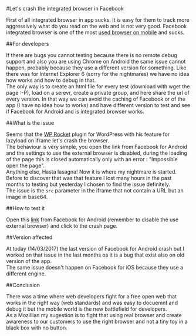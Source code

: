 #Let's crash the integrated browser in Facebook

First of all integrated browser in app sucks.
It is easy for them to track more aggressively what do you read on the web and is not very good.
Facebook integrated browser is one of the most [used browser on mobile](https://twitter.com/auchenberg/status/834894652775923712?s=09) and sucks.

##For developers

If there are bugs you cannot testing because there is no remote debug support and also you are using Chrome on Android the same issue cannot happen, probably because they use a different version for something. Like there was for Internet Explorer 6 (sorry for the nightmares) we have no idea how works and how to debug in that.   
The only way is to create an html file for every test (download with wget the page :-P), load on a serevr, create a private group, and here share the url of every version. In that way we can avoid the caching of Facebook or of the app (I have no idea how to works) and have different version to test and see if Facebook for Android and is integrated browser works.

##What is the issue

Seems that the [WP Rocket](https://wp-rocket.me/) plugin for WordPress with his feature for lazyload on iframe let's crash the browser.  
The behaviour is very simple, you open the link from Facebook for Android and the settings to use the external browser is disabled, during the loading of the page this is closed automatically only with an error : "Impossible open the page".  
Anything else, Hasta lasagna! Now it is where my nightmare is started.  
Before to discover that was that feature I lost many hours in the past months to testing but yesterday I chosen to find the issue definitely.  
The issue is the `src` parameter in the iframe that not contain a URL but an image in base64.

##How to test it

Open this [link](https://www.facebook.com/Mte90/posts/10212614660344107) from Facebook for Android (remember to disable the use external browser) and click to the crash page.

##Version affected

At today (14/03/2017) the last version of Facebook for Android crash but I worked on that issue in the last months os it is a bug that exist also on old version of the app.  
The same issue doesn't happen on Facebook for iOS because they use a different engine.

##Conclusion

There was a time where web developers fight for a free open web that works in the right way (web standards) and was easy to docuemnt and debug it but the mobile world is the new battlefield for developers.  
As a Mozillian my sugestion is to fight that using real browser and create awareness to our customers to use the right browser and not a tiny toy in a black box with no button.
